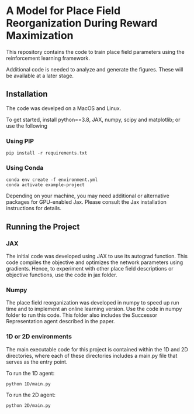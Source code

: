 # A Model for Place Field Reorganization During Reward Maximization
This repository contains the code to train place field parameters using the reinforcement learning framework. 

Additional code is needed to analyze and generate the figures. These will be available at a later stage. 

## Installation
The code was develped on a MacOS and Linux.

To get started, install python==3.8, JAX, numpy, scipy and matplotlib; or use the following

### Using PIP 
```
pip install -r requirements.txt
```
### Using Conda
```
conda env create -f environment.yml
conda activate example-project
```

Depending on your machine, you may need additional or alternative packages for GPU-enabled Jax. Please consult the Jax installation instructions for details.

## Running the Project

### JAX
The initial code was developed using JAX to use its autograd function. This code compiles the objective and optimizes the network parameters using gradients. Hence, to experiment with other place field descriptions or objective functions, use the code in jax folder.

### Numpy
The place field reorganization was developed in numpy to speed up run time and to implement an online learning version. Use the code in numpy folder to run this code. This folder also includes the Successor Representation agent described in the paper. 


### 1D or 2D environments
The main executable code for this project is contained within the 1D and 2D directories, where each of these directories includes a main.py file that serves as the entry point.

To run the 1D agent:
```
python 1D/main.py
```

To run the 2D agent:
```
python 2D/main.py
```

